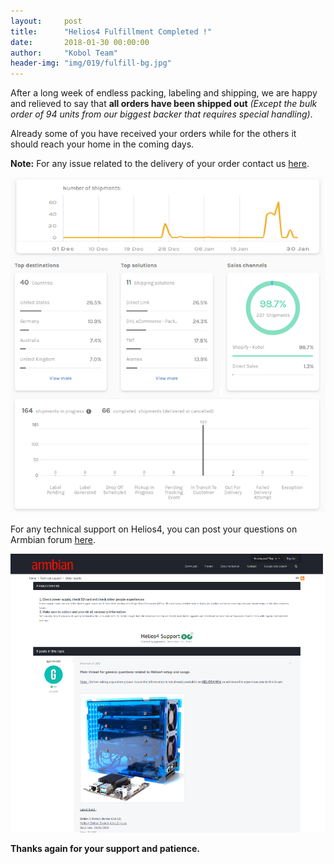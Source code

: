```yaml
---
layout:     post
title:      "Helios4 Fulfillment Completed !"
date:       2018-01-30 00:00:00
author:     "Kobol Team"
header-img: "img/019/fulfill-bg.jpg"
---
```


After a long week of endless packing, labeling and shipping, we are happy and relieved to say that **all orders have been shipped out** *(Except the bulk order of 94 units from our biggest backer that requires special handling)*.  

Already some of you have received your orders while for the others it should reach your home in the coming days.

**Note:** For any issue related to the delivery of your order contact us [here](https://shop.kobol.io/pages/contact-us).

![Fulfillment](/img/019/fulfillement.png)

For any technical support on Helios4, you can post your questions on Armbian forum [here](https://forum.armbian.com/topic/6033-helios4-support/).

![Forum](/img/019/forum.png)

**Thanks again for your support and patience.**
